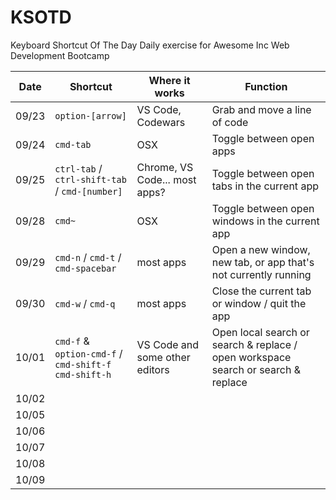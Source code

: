 # KSOTD
Keyboard Shortcut Of The Day
Daily exercise for Awesome Inc Web Development Bootcamp

| Date | Shortcut | Where it works | Function |
| - | - | - | - |
| 09/23 | `option-[arrow]` | VS Code, Codewars | Grab and move a line of code |
| 09/24 | `cmd-tab` | OSX | Toggle between open apps |
| 09/25 | `ctrl-tab` / `ctrl-shift-tab` / `cmd-[number]` | Chrome, VS Code... most apps? | Toggle between open tabs in the current app |
| 09/28 | `cmd~` | OSX | Toggle between open windows in the current app |
| 09/29 | `cmd-n` / `cmd-t` / `cmd-spacebar` | most apps | Open a new window, new tab, or app that's not currently running |
| 09/30 | `cmd-w` / `cmd-q` | most apps | Close the current tab or window / quit the app |
| 10/01 | `cmd-f` & `option-cmd-f` / `cmd-shift-f` `cmd-shift-h` | VS Code and some other editors | Open local search or search & replace / open workspace search or search & replace |
| 10/02 |  |  |  |
| 10/05 |  |  |  |
| 10/06 |  |  |  |
| 10/07 |  |  |  |
| 10/08 |  |  |  |
| 10/09 |  |  |  |
